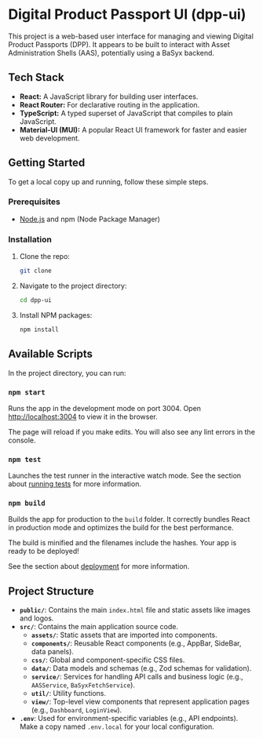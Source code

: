 # Digital Product Passport UI (dpp-ui)

This project is a web-based user interface for managing and viewing Digital Product Passports (DPP). It appears to be built to interact with Asset Administration Shells (AAS), potentially using a BaSyx backend.

## Tech Stack

*   **React:** A JavaScript library for building user interfaces.
*   **React Router:** For declarative routing in the application.
*   **TypeScript:** A typed superset of JavaScript that compiles to plain JavaScript.
*   **Material-UI (MUI):** A popular React UI framework for faster and easier web development.


## Getting Started

To get a local copy up and running, follow these simple steps.

### Prerequisites

*   [Node.js](https://nodejs.org/) and npm (Node Package Manager)

### Installation

1.  Clone the repo:
    ```sh
    git clone
    ```
2.  Navigate to the project directory:
    ```sh
    cd dpp-ui
    ```
3.  Install NPM packages:
    ```sh
    npm install
    ```

## Available Scripts

In the project directory, you can run:

### `npm start`

Runs the app in the development mode on port 3004.
Open [http://localhost:3004](http://localhost:3004) to view it in the browser.

The page will reload if you make edits. You will also see any lint errors in the console.

### `npm test`

Launches the test runner in the interactive watch mode.
See the section about [running tests](https://facebook.github.io/create-react-app/docs/running-tests) for more information.

### `npm build`

Builds the app for production to the `build` folder.
It correctly bundles React in production mode and optimizes the build for the best performance.

The build is minified and the filenames include the hashes. Your app is ready to be deployed!

See the section about [deployment](https://facebook.github.io/create-react-app/docs/deployment) for more information.

## Project Structure

*   **`public/`**: Contains the main `index.html` file and static assets like images and logos.
*   **`src/`**: Contains the main application source code.
    *   **`assets/`**: Static assets that are imported into components.
    *   **`components/`**: Reusable React components (e.g., AppBar, SideBar, data panels).
    *   **`css/`**: Global and component-specific CSS files.
    *   **`data/`**: Data models and schemas (e.g., Zod schemas for validation).
    *   **`service/`**: Services for handling API calls and business logic (e.g., `AASService`, `BaSyxFetchService`).
    *   **`util/`**: Utility functions.
    *   **`view/`**: Top-level view components that represent application pages (e.g., `Dashboard`, `LoginView`).
*   **`.env`**: Used for environment-specific variables (e.g., API endpoints). Make a copy named `.env.local` for your local configuration.